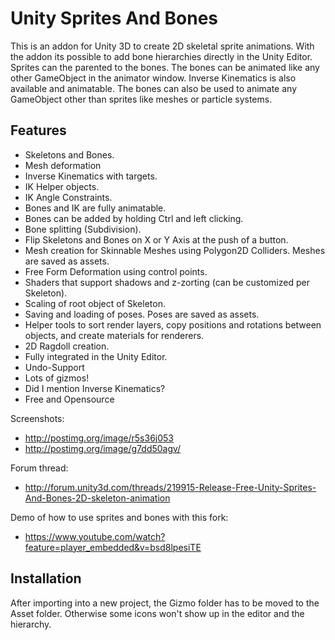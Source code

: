 Unity Sprites And Bones
=======================

This is an addon for Unity 3D to create 2D skeletal sprite animations. With the addon its possible to add bone hierarchies directly in the Unity Editor. Sprites can the parented to the bones. The bones can be animated like any other GameObject in the animator window. Inverse Kinematics is also available and animatable. The bones can also be used to animate any GameObject other than sprites like meshes or particle systems.

## Features

* Skeletons and Bones.
* Mesh deformation
* Inverse Kinematics with targets.
* IK Helper objects.
* IK Angle Constraints.
* Bones and IK are fully animatable.
* Bones can be added by holding Ctrl and left clicking.
* Bone splitting (Subdivision).
* Flip Skeletons and Bones on X or Y Axis at the push of a button.
* Mesh creation for Skinnable Meshes using Polygon2D Colliders.  Meshes are saved as assets.
* Free Form Deformation using control points.
* Shaders that support shadows and z-zorting (can be customized per Skeleton).
* Scaling of root object of Skeleton.
* Saving and loading of poses. Poses are saved as assets.
* Helper tools to sort render layers, copy positions and rotations between objects, and create materials for renderers.
* 2D Ragdoll creation.
* Fully integrated in the Unity Editor.
* Undo-Support
* Lots of gizmos!
* Did I mention Inverse Kinematics?
* Free and Opensource


Screenshots: 
* http://postimg.org/image/r5s36j053
* http://postimg.org/image/g7dd50agv/

Forum thread:
* http://forum.unity3d.com/threads/219915-Release-Free-Unity-Sprites-And-Bones-2D-skeleton-animation

Demo of how to use sprites and bones with this fork:
* https://www.youtube.com/watch?feature=player_embedded&v=bsd8lpesiTE

## Installation
After importing into a new project, the Gizmo folder has to be moved to the Asset folder. Otherwise some icons won't show up in the editor and the hierarchy.
